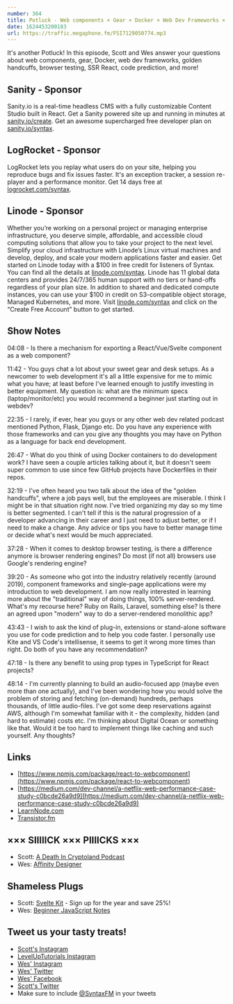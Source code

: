 ```yaml
---
number: 364
title: Potluck - Web components × Gear × Docker × Web Dev Frameworks × Golden Handcuffs × Browser Testing × SSR React × Code Prediction × More!
date: 1624453200183
url: https://traffic.megaphone.fm/FSI7129050774.mp3
---
```


It's another Potluck! In this episode, Scott and Wes answer your questions about web components, gear, Docker, web dev frameworks, golden handcuffs, browser testing, SSR React, code prediction, and more!

## Sanity - Sponsor
Sanity.io is a real-time headless CMS with a fully customizable Content Studio built in React. Get a Sanity powered site up and running in minutes at [sanity.io/create](https://www.sanity.io/create). Get an awesome supercharged free developer plan on [sanity.io/syntax](https://www.sanity.io/syntax).

## LogRocket - Sponsor
LogRocket lets you replay what users do on your site, helping you reproduce bugs and fix issues faster. It's an exception tracker, a session re-player and a performance monitor. Get 14 days free at [logrocket.com/syntax](https://logrocket.com/syntax).

## Linode - Sponsor
Whether you’re working on a personal project or managing enterprise infrastructure, you deserve simple, affordable, and accessible cloud computing solutions that allow you to take your project to the next level. Simplify your cloud infrastructure with Linode’s Linux virtual machines and develop, deploy, and scale your modern applications faster and easier. Get started on Linode today with a $100 in free credit for listeners of Syntax. You can find all the details at [linode.com/syntax](https://linode.com/syntax). Linode has 11 global data centers and provides 24/7/365 human support with no tiers or hand-offs regardless of your plan size. In addition to shared and dedicated compute instances, you can use your $100 in credit on S3-compatible object storage, Managed Kubernetes, and more. Visit [linode.com/syntax](https://linode.com/syntax) and click on the “Create Free Account” button to get started.

## Show Notes
04:08 - Is there a mechanism for exporting a React/Vue/Svelte component as a web component?

11:42 - You guys chat a lot about your sweet gear and desk setups. As a newcomer to web development it's all a little expensive for me to mimic what you have; at least before I've learned enough to justify investing in better equipment. My question is: what are the minimum specs (laptop/monitor/etc) you would recommend a beginner just starting out in webdev?

22:35 - I rarely, if ever, hear you guys or any other web dev related podcast mentioned Python, Flask, Django etc. Do you have any experience with those frameworks and can you give any thoughts you may have on Python as a language for back end development.

26:47 - What do you think of using Docker containers to do development work? I have seen a couple articles talking about it, but it doesn't seem super common to use since few GitHub projects have Dockerfiles in their repos. 

32:19 - I've often heard you two talk about the idea of the "golden handcuffs", where a job pays well, but the employees are miserable. I think I might be in that situation right now. I've tried organizing my day so my time is better segmented. I can't tell if this is the natural progression of a developer advancing in their career and I just need to adjust better, or if I need to make a change. Any advice or tips you have to better manage time or decide what's next would be much appreciated.

37:28 - When it comes to desktop browser testing, is there a difference anymore is browser rendering engines? Do most (if not all) browsers use Google's rendering engine?

39:20 - As someone who got into the industry relatively recently (around 2019), component frameworks and single-page applications were my introduction to web development. I am now really interested in learning more about the "traditional" way of doing things, 100% server-rendered. What's my recourse here? Ruby on Rails, Laravel, something else? Is there an agreed upon "modern" way to do a server-rendered monolithic app?

43:43 - I wish to ask the kind of plug-in, extensions or stand-alone software you use for code prediction and to help you code faster. I personally use Kite and VS Code's intellisense, it seems to get it wrong more times than right. Do both of you have any recommendation?

47:18 - Is there any benefit to using prop types in TypeScript for React projects?

48:14 - I'm currently planning to build an audio-focused app (maybe even more than one actually), and I've been wondering how you would solve the problem of storing and fetching (on-demand) hundreds, perhaps thousands, of little audio-files. I've got some deep reservations against AWS, although I'm somewhat familiar with it - the complexity, hidden (and hard to estimate) costs etc. I'm thinking about Digital Ocean or something like that. Would it be too hard to implement things like caching and such yourself. Any thoughts?

## Links
* [https://www.npmjs.com/package/react-to-webcomponent](https://www.npmjs.com/package/react-to-webcomponent)
* [https://medium.com/dev-channel/a-netflix-web-performance-case-study-c0bcde26a9d9](https://medium.com/dev-channel/a-netflix-web-performance-case-study-c0bcde26a9d9)
* [LearnNode.com](https://learnnode.com/)
* [Transistor.fm](https://transistor.fm/)

## ××× SIIIIICK ××× PIIIICKS ×××
* Scott: [A Death In Cryptoland Podcast](https://www.cbc.ca/listen/cbc-podcasts/904-a-death-in-cryptoland)
* Wes: [Affinity Designer](https://affinity.serif.com/en-us/designer/)

## Shameless Plugs
* Scott: [Svelte Kit](https://www.leveluptutorials.com/pro) - Sign up for the year and save 25%!
* Wes: [Beginner JavaScript Notes](https://wesbos.com/javascript)

## Tweet us your tasty treats!
* [Scott's Instagram](https://www.instagram.com/stolinski/)
* [LevelUpTutorials Instagram](https://www.instagram.com/LevelUpTutorials/)
* [Wes' Instagram](https://www.instagram.com/wesbos/)
* [Wes' Twitter](https://twitter.com/wesbos)
* [Wes' Facebook](https://www.facebook.com/wesbos.developer)
* [Scott's Twitter](https://twitter.com/stolinski)
* Make sure to include [@SyntaxFM](https://twitter.com/SyntaxFM) in your tweets